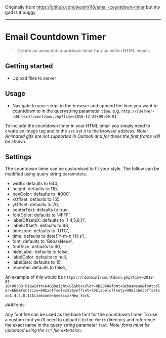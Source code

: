 Originally from https://github.com/woolm110/email-countdown-timer but my god is it buggy

---

# Email Countdown Timer

> Create an animated countdown timer for use within HTML emails

## Getting started
- Upload files to server

## Usage
- Navigate to your script in the browser and append the time you want to countdown to in the querystring parameter `time`. e.g. `http://[server-address]/countdown.php?time=2016-12-25+00:00:01`.

To include the countdown timer in your HTML email you simply need to create an image tag and in the `src` set it to the browser address. *Note: Animated gifs are not supported in Outlook and for these the first frame will be shown*.

## Settings

The countdown timer can be customised to fit your style. The follow can be modified using query string parameters.
 - width: defaults to 640,
 - height: defaults to 110,
 - boxColor: defaults to '#000',
 - xOffset: defaults to 155,
 - yOffset: defaults to 70,
 - centerText: defaults to true,
 - fontColor: defaults to '#FFF',
 - labelOffsetsX: defaults to '1.4,5,8,11',
 - labelOffsetY: defaults to 98,
 - timezone: defaults to 'UTC',
 - time: defaults to date('Y-m-d H:i:s'),
 - font: defaults to 'BebasNeue',
 - fontSize: defaults to 60,
 - hideLabel: defaults to false,
 - labelColor: defaults to null,
 - labelSize: defaults to 15,
 - recenter: defaults to false,


An example of this would be `https://[domain]/countdown.php?time=2018-07-10+00:00:01&width=640&height=85&boxcolor=8B2860&font=BebasNeue&fontcolor=EEE&fontsize=60&xoffset=155&yoffset=70&labeloffsety=98&labeloffsetsx=1.4,5,8,11&timezone=America/New_York`.

###Fonts

Any font file can be used as the base font for the countdowm timer. To use a custom font you'll need to upload it to the `fonts` directory and reference the exact name in the query string parameter `font`. *Note: fonts must be uploaded using the `ttf` file extension*.
